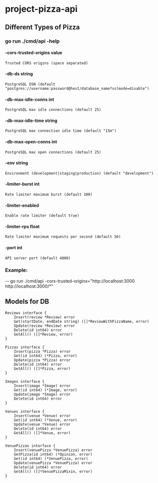 # project-pizza-api

## Different Types of Pizza

### go run ./cmd/api -help

#### -cors-trusted-origins value
    Trusted CORS origins (space separated)
#### -db-ds string
    PostgreSQL DSN (default "postgres://username:password@host/database_name?sslmode=disable")
#### -db-max-idle-conns int
    PostgreSQL max idle connections (default 25)
#### -db-max-idle-time string
    PostgreSQL max connection idle time (default "15m")
#### -db-max-open-conns int
    PostgreSQL max open connections (default 25)
#### -env string
    Environment (development|staging|production) (default "development")
#### -limiter-burst int
    Rate limiter maximum burst (default 100)
#### -limiter-enabled
    Enable rate limiter (default true)
#### -limiter-rps float
    Rate limiter maximum requests per second (default 50)
#### -port int
    API server port (default 4000)

### Example:
-- go run ./cmd/api -cors-trusted-origins="http://localhost:3000 http://localhost:3000/*"

## Models for DB

```
Reviews interface {
    Insert(review *Review) error
    Get(startDate, endDate string) ([]*ReviewWithPizzaName, error)
    Update(review *Review) error
    Delete(id int64) error
    GetAll() ([]*Review, error)
}

Pizzas interface {
    Insert(pizza *Pizza) error
    Get(id int64) (*Pizza, error)
    Update(pizza *Pizza) error
    Delete(id int64) error
    GetAll() ([]*Pizza, error)
}

Images interface {
    Insert(image *Image) error
    Get(id int64) (*Image, error)
    Update(image *Image) error
    Delete(id int64) error
}

Venues interface {
    Insert(venue *Venue) error
    Get(id int64) (*Venue, error)
    Update(venue *Venue) error
    Delete(id int64) error
    GetAll() ([]*Venue, error)
}

VenuePizzas interface {
    Insert(venuePizza *VenuePizza) error
    GetPizza(id int64) (*Opinion, error)
    Get(id int64) (*VenuePizza, error) 
    Update(venuePizza *VenuePizza) error
    Delete(id int64) error
    GetAll() ([]*VenuePizzaMixin, error)
}
```
